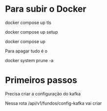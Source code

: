 # Para subir o Docker

docker compose up tls

docker compose up setup


docker compose up


Para apagar tudo é o

docker system prune -a



# Primeiros passos

Precisa criar a configuração do kafka

Nessa rota /api/v1/fundos/config-kafka vai criar 